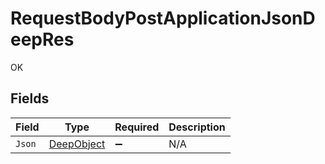 # RequestBodyPostApplicationJsonDeepRes

OK


## Fields

| Field                                           | Type                                            | Required                                        | Description                                     |
| ----------------------------------------------- | ----------------------------------------------- | ----------------------------------------------- | ----------------------------------------------- |
| `Json`                                          | [DeepObject](../../models/shared/DeepObject.md) | :heavy_minus_sign:                              | N/A                                             |